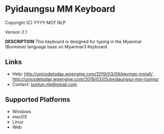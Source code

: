 # Pyidaungsu MM Keyboard

Copyright (C) YYYY  MCF NLP

Version 2.1

__DESCRIPTION__
This keyboard is designed for typing in the Myanmar (Burmese) language base on Myanmar3 Keyboard.

## Links

 * Help:     http://unicodetoday.wpengine.com/2019/03/09/keyman-install/ , http://unicodetoday.wpengine.com/2019/03/05/pyidaungsu-mm-typing/
 * Contact:  suntun.nlp@gmail.com
 
## Supported Platforms

 * Windows
 * macOS
 * Linux
 * Web
 

 
